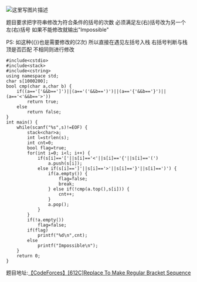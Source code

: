 ![这里写图片描述](http://img.blog.csdn.net/20160304231622273)

题目要求把字符串修改为符合条件的括号的次数
必须满足左(右)括号改为另一个左(右)括号
如果不能修改就输出"Impossible"

PS:
如这种{(})也是需要修改的(2次)
所以直接在遇见左括号入栈
右括号判断与栈顶是否匹配
不相同则进行修改

```
#include<cstdio>
#include<stack>
#include<cstring>
using namespace std;
char s[1000200];
bool cmp(char a,char b) {
	if((a=='['&&b==']')||(a=='('&&b==')')||(a=='{'&&b=='}')||(a=='<'&&b=='>'))
		return true;
	else
		return false;
}
int main() {
	while(scanf("%s",s)!=EOF) {
		stack<char>a;
		int l=strlen(s);
		int cnt=0;
		bool flag=true;
		for(int i=0; i<l; i++) {
			if(s[i]=='['||s[i]=='<'||s[i]=='{'||s[i]=='(')
				a.push(s[i]);
			else if(s[i]==']'||s[i]=='>'||s[i]=='}'||s[i]==')') {
				if(a.empty()) {
					flag=false;
					break;
				} else if(!cmp(a.top(),s[i])) {
					cnt++;
				}
				a.pop();
			}
		}
		if(!a.empty())
			flag=false;
		if(flag)
			printf("%d\n",cnt);
		else
			printf("Impossible\n");
	}
	return 0;
}

```


题目地址:[【CodeForces】[612C]Replace To Make Regular Bracket Sequence](http://codeforces.com/problemset/problem/612/C)